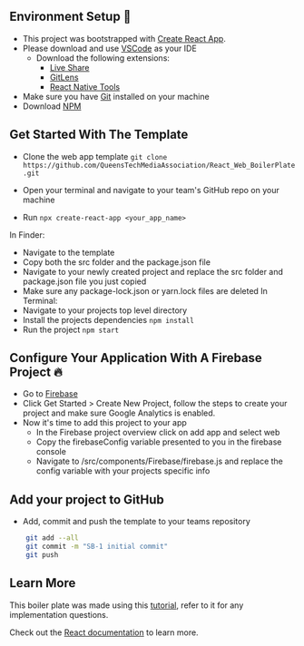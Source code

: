 ## Environment Setup :evergreen_tree:
- This project was bootstrapped with [Create React App](https://reactjs.org/docs/create-a-new-react-app.html).
- Please download and use [VSCode](https://code.visualstudio.com/) as your IDE
    -  Download the following extensions:
        - [Live Share](https://marketplace.visualstudio.com/items?itemName=MS-vsliveshare.vsliveshare-pack)
        - [GitLens](https://marketplace.visualstudio.com/items?itemName=eamodio.gitlens)
        - [React Native Tools](https://marketplace.visualstudio.com/items?itemName=msjsdiag.vscode-react-native)
- Make sure you have [Git](https://git-scm.com/) installed on your machine
- Download [NPM](https://www.npmjs.com/get-npm)

## Get Started With The Template
- Clone the web app template
`git clone https://github.com/QueensTechMediaAssociation/React_Web_BoilerPlate.git`

- Open your terminal and navigate to your team's GitHub repo on your machine
- Run 
`npx create-react-app <your_app_name>`

In Finder:
- Navigate to the template
- Copy both the src folder and the package.json file
- Navigate to your newly created project and replace the src folder and package.json file you just copied
- Make sure any package-lock.json or yarn.lock files are deleted
In Terminal:
- Navigate to your projects top level directory 
- Install the projects dependencies
`npm install`
- Run the project
`npm start`

## Configure Your Application With A Firebase Project :fire:

- Go to [Firebase](https://firebase.google.com/)
- Click Get Started > Create New Project, follow the steps to create your project and make sure Google Analytics is enabled.
- Now it's time to add this project to your app
  - In the Firebase project overview click on add app and select web
  - Copy the firebaseConfig variable presented to you in the firebase console
  - Navigate to /src/components/Firebase/firebase.js and replace the config variable with your projects specific info

## Add your project to GitHub
- Add, commit and push the template to your teams repository
```sh
    git add --all
    git commit -m "SB-1 initial commit"
    git push
```

## Learn More
This boiler plate was made using this [tutorial](https://www.robinwieruch.de/complete-firebase-authentication-react-tutorial#react-router-for-firebase-auth), refer to it for any implementation questions.

Check out the [React documentation](https://reactjs.org/) to learn more.


